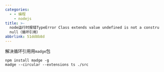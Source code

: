 ```yaml
---
categories:
  - - 编程
    - nodejs
title: >-
  node运行时报错TypeError Class extends value undefined is not a constructor or
  null（循环引用）
abbrlink: 51dd8b8d
---
```


解决循环引用用`madge`包

```shell
npm install madge -g
madge --circular --extensions ts ./src
```
